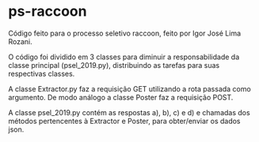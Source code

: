 # ps-raccoon

Código feito para o processo seletivo raccoon, feito por Igor José Lima Rozani.

O código foi dividido em 3 classes para diminuir a responsabilidade da classe principal (psel_2019.py),
distribuindo as tarefas para suas respectivas classes.

A classe Extractor.py faz a requisição GET utilizando a rota passada como argumento. De modo análogo a classe Poster
faz a requisição POST.

A classe psel_2019.py contém as respostas a), b), c) e d) e chamadas dos métodos pertencentes à Extractor e Poster, 
para obter/enviar os dados json.
